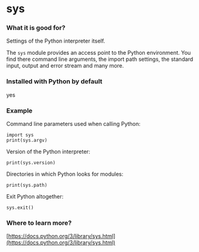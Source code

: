 
# sys

### What it is good for?

Settings of the Python interpreter itself.

The `sys` module provides an access point to the Python environment. You find there command line arguments, the import path settings, the standard input, output and error stream and many more.

### Installed with Python by default

yes

### Example

Command line parameters used when calling Python:

    import sys
    print(sys.argv)

Version of the Python interpreter:

    print(sys.version)

Directories in which Python looks for modules:

    print(sys.path)


Exit Python altogether:

    sys.exit()
    
### Where to learn more?

[https://docs.python.org/3/library/sys.html](https://docs.python.org/3/library/sys.html)
